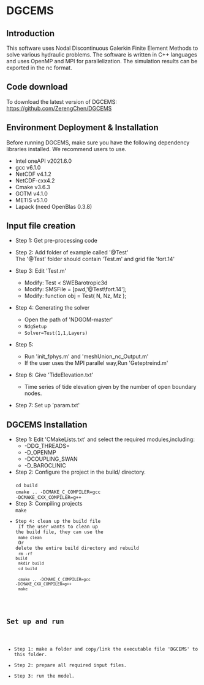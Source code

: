 # DGCEMS

## Introduction

This software uses Nodal Discontinuous Galerkin Finite Element Methods to solve various hydraulic problems. 
The software is written in  C++ languages and uses OpenMP and MPI for parallelization.
The simulation results can be exported in the nc format.

## Code download

To download the latest version of DGCEMS:<br>
https://github.com/ZerengChen/DGCEMS

## Environment Deployment & Installation
Before running DGCEMS, make sure you have the following dependency libraries installed.
We recommend users to use.

* Intel oneAPI  v2021.6.0
* gcc v6.1.0
* NetCDF v4.1.2
* NetCDF-cxx4.2
* Cmake v3.6.3
* GOTM v4.1.0
* METIS v5.1.0
* Lapack (need OpenBlas 0.3.8)

## Input file creation
* Step 1: Get pre-processing code<br>

* Step 2: Add folder of example called '@Test' <br>
The '@Test' folder should contain 'Test.m' and grid file 'fort.14'<br>
* Step 3: Edit 'Test.m' <br>
    * Modify: Test < SWEBarotropic3d <br> 
    * Modify: SMSFile = [pwd,'\@Test\fort.14'];<br>
    * Modify: function obj = Test( N, Nz, Mz );<br>

* Step 4: Generating the solver<br>
    * Open the path of 'NDGOM-master'<br>
    * <code>NdgSetup</code><br>
    * <code>Solver=Test(1,1,Layers)</code><br>
* Step 5: <br>
    * Run 'init_fphys.m' and 'meshUnion_nc_Output.m'<br>
    * If the user uses the MPI parallel way,Run 'Geteptreind.m'<br>
* Step 6: Give 'TideElevation.txt'<br>
    * Time series of tide elevation given by the number of open boundary nodes.<br>
* Step 7: Set up 'param.txt' <br>

## DGCEMS Installation
* Step 1: Edit 'CMakeLists.txt' and select the required modules,including:<br>
    * -DDG_THREADS=<br>
    * -D_OPENMP<br>
    * -DCOUPLING_SWAN<br>
    * -D_BAROCLINIC<br>
* Step 2: Configure the project in the build/ directory. <br>    
<code>cd build</code><br>
<code>cmake .. -DCMAKE_C_COMPILER=gcc -DCMAKE_CXX_COMPILER=g++</code><br>
* Step 3: Compiling projects<br>
<code>make</icode><br>
* Step 4: clean up the build file<br>
If the user wants to clean up the build file, they can use the<br>
<code>make clean</code><br>
Or delete the entire build directory and rebuild<br>
<code>rm -rf build</code><br>
<code>mkdir build</code> <br>
<code>cd build</code> <br>
<code>cmake .. -DCMAKE_C_COMPILER=gcc -DCMAKE_CXX_COMPILER=g++</code><br>
<code>make</code><br>


## Set up and run
* Step 1: make a folder and copy/link the executable file 'DGCEMS' to this folder.<br>
* Step 2: prepare all required input files.<br>
* Step 3: run the model.<br>